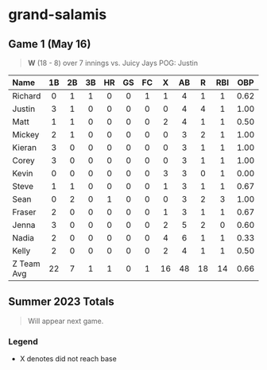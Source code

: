 # grand-salamis

## Game 1 (May 16)
> **W** (18  - 8) over 7 innings
> vs. Juicy Jays
> POG: Justin

| Name | 1B | 2B | 3B | HR | GS | FC | X | AB | R | RBI | OBP | SLG | OPS | TCD
| :--- | :---: | :---: | :---: | :---: | :---: | :---: | :---: | :---: | :---: | :---: | :---: | :---: | :---: | :---: |
| Richard | 0 | 1 | 1 | 0 | 0 | 1 | 1 | 4 | 1 | 1 | 0.62 | 1.38 | 2.00 | 0.00 |
| Justin | 3 | 1 | 0 | 0 | 0 | 0 | 0 | 4 | 4 | 1 | 1.00 | 1.25 | 2.25 | 0.00 |
| Matt | 1 | 1 | 0 | 0 | 0 | 0 | 2 | 4 | 1 | 1 | 0.50 | 0.75 | 1.25 | 0.00 |
| Mickey | 2 | 1 | 0 | 0 | 0 | 0 | 0 | 3 | 2 | 1 | 1.00 | 1.33 | 2.33 | 0.00 |
| Kieran | 3 | 0 | 0 | 0 | 0 | 0 | 0 | 3 | 1 | 1 | 1.00 | 1.00 | 2.00 | 0.00 |
| Corey | 3 | 0 | 0 | 0 | 0 | 0 | 0 | 3 | 1 | 1 | 1.00 | 1.00 | 2.00 | 0.00 |
| Kevin | 0 | 0 | 0 | 0 | 0 | 0 | 3 | 3 | 0 | 1 | 0.00 | 0.00 | 0.00 | 0.00 |
| Steve | 1 | 1 | 0 | 0 | 0 | 0 | 1 | 3 | 1 | 1 | 0.67 | 1.00 | 1.67 | 0.00 |
| Sean | 0 | 2 | 0 | 1 | 0 | 0 | 0 | 3 | 2 | 3 | 1.00 | 1.33 | 2.33 | 0.00 |
| Fraser | 2 | 0 | 0 | 0 | 0 | 0 | 1 | 3 | 1 | 1 | 0.67 | 0.67 | 1.33 | 0.00 |
| Jenna | 3 | 0 | 0 | 0 | 0 | 0 | 2 | 5 | 2 | 0 | 0.60 | 0.60 | 1.20 | 0.00 |
| Nadia | 2 | 0 | 0 | 0 | 0 | 0 | 4 | 6 | 1 | 1 | 0.33 | 0.33 | 0.67 | 0.00 |
| Kelly | 2 | 0 | 0 | 0 | 0 | 0 | 2 | 4 | 1 | 1 | 0.50 | 0.50 | 1.00 | 0.00 |
| Z Team Avg | 22 | 7 | 1 | 1 | 0 | 1 | 16 | 48 | 18 | 14 | 0.66 | 0.82 | 1.48 | 0.00 |



## Summer 2023 Totals

> Will appear next game.

### Legend
* X denotes did not reach base
